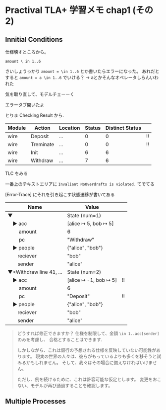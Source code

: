 # Practival TLA+ 学習メモ chap1 (その2)

## Innitial Conditions

仕様壊すところから。

```
amount \ in 1..6
```


さいしょうっかり `amount = \in 1..6` とか書いたらエラーになった。
あれだとすると `amount = a \in 1..6` でいける？
→ aとかそんなオペレータしらんいわれた　


気を取り直して、モデルチェーーく

エラータブ開いたよ

とりま Checking Result から.

| Module | Action    | Location | Status | Distinct Status |    |
|--------|-----------|----------|--------|-----------------|----|
| wire   | Deposit   | ...      | 0      | 0               | !! |
| wire   | Treminate | ...      | 0      | 0               | !! |
| wire   | Init      | ...      | 6      | 6               |    |
| wire   | Withdraw  | ...      | 7      | 6               |    |

TLC をみる

一番上のテキストエリアに `Invaliant NoOverdrafts is violated.` てでてる

[Error-Trace] にそれを引き起こす状態遷移が書いてある

| Name                     | Value                   |  |
|--------------------------|-------------------------|--|
| ▼<Initial predicate>    | State (num=1)           |  |
| 　▶ acc                 | [alice ↦ 5, bob ↦ 5]  |  |
| 　　 amount              | 6                       |  |
| 　　 pc                  | "Withdraw"              |  |
| 　▶ people              | {"alice", "bob"}        |  |
| 　　reciever             | "bob"                   |  |
| 　　sender               | "alice"                 |  |
| ▼<Withdraw line 41, ... | State (num=2)           |  |
| 　▶ acc                 | [alice ↦ -1, bob ↦ 5] |!!|
| 　　 amount              | 6                       |  |
| 　　 pc                  | "Deposit"               |!!|
| 　▶ people              | {"alice", "bob"}        |  |
| 　　reciever             | "bob"                   |  |
| 　　sender               | "alice"                 |  |

> どうすれば修正できますか？
> 仕様を制限して、金額 `\in 1..acc[sender]` のみを考慮し、
> 合格とすることはできます.
>
> しかしながら、これは銀行の予想される仕様を反映していない可能性があります。
> 現実の世界の人々は、彼らがもっているよりも多くを移そうと試みるかもしれません。
> そして、我々はその場合に備えなければいけません。
>
> ただし、例を続けるために、これは許容可能な仮定とします。
> 変更をおこない、モデルが再び通過することを確認します。

## Multiple Processes
